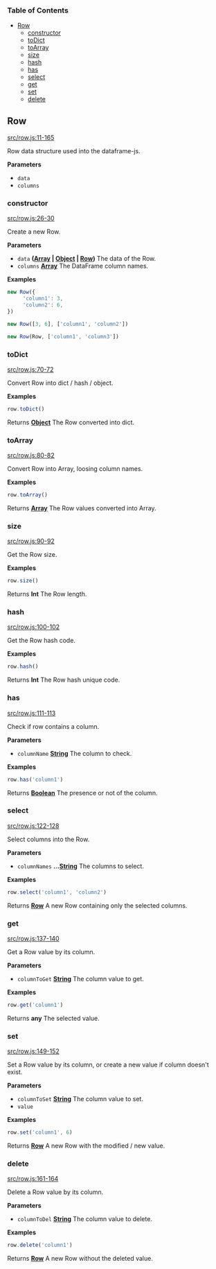 <!-- Generated by documentation.js. Update this documentation by updating the source code. -->

### Table of Contents

-   [Row](#row)
    -   [constructor](#constructor)
    -   [toDict](#todict)
    -   [toArray](#toarray)
    -   [size](#size)
    -   [hash](#hash)
    -   [has](#has)
    -   [select](#select)
    -   [get](#get)
    -   [set](#set)
    -   [delete](#delete)

## Row

[src/row.js:11-165](https://github.com/Gmousse/dataframe-js/blob/973b0e046b86c8963967a5f312f4dd62bd498099/src/row.js#L11-L165 "Source code on GitHub")

Row data structure used into the dataframe-js.

**Parameters**

-   `data`  
-   `columns`  

### constructor

[src/row.js:26-30](https://github.com/Gmousse/dataframe-js/blob/973b0e046b86c8963967a5f312f4dd62bd498099/src/row.js#L26-L30 "Source code on GitHub")

Create a new Row.

**Parameters**

-   `data` **([Array](https://developer.mozilla.org/docs/Web/JavaScript/Reference/Global_Objects/Array) \| [Object](https://developer.mozilla.org/docs/Web/JavaScript/Reference/Global_Objects/Object) \| [Row](#row))** The data of the Row.
-   `columns` **[Array](https://developer.mozilla.org/docs/Web/JavaScript/Reference/Global_Objects/Array)** The DataFrame column names.

**Examples**

```javascript
new Row({
     'column1': 3,
     'column2': 6,
})

new Row([3, 6], ['column1', 'column2'])

new Row(Row, ['column1', 'column3'])
```

### toDict

[src/row.js:70-72](https://github.com/Gmousse/dataframe-js/blob/973b0e046b86c8963967a5f312f4dd62bd498099/src/row.js#L70-L72 "Source code on GitHub")

Convert Row into dict / hash / object.

**Examples**

```javascript
row.toDict()
```

Returns **[Object](https://developer.mozilla.org/docs/Web/JavaScript/Reference/Global_Objects/Object)** The Row converted into dict.

### toArray

[src/row.js:80-82](https://github.com/Gmousse/dataframe-js/blob/973b0e046b86c8963967a5f312f4dd62bd498099/src/row.js#L80-L82 "Source code on GitHub")

Convert Row into Array, loosing column names.

**Examples**

```javascript
row.toArray()
```

Returns **[Array](https://developer.mozilla.org/docs/Web/JavaScript/Reference/Global_Objects/Array)** The Row values converted into Array.

### size

[src/row.js:90-92](https://github.com/Gmousse/dataframe-js/blob/973b0e046b86c8963967a5f312f4dd62bd498099/src/row.js#L90-L92 "Source code on GitHub")

Get the Row size.

**Examples**

```javascript
row.size()
```

Returns **Int** The Row length.

### hash

[src/row.js:100-102](https://github.com/Gmousse/dataframe-js/blob/973b0e046b86c8963967a5f312f4dd62bd498099/src/row.js#L100-L102 "Source code on GitHub")

Get the Row hash code.

**Examples**

```javascript
row.hash()
```

Returns **Int** The Row hash unique code.

### has

[src/row.js:111-113](https://github.com/Gmousse/dataframe-js/blob/973b0e046b86c8963967a5f312f4dd62bd498099/src/row.js#L111-L113 "Source code on GitHub")

Check if row contains a column.

**Parameters**

-   `columnName` **[String](https://developer.mozilla.org/docs/Web/JavaScript/Reference/Global_Objects/String)** The column to check.

**Examples**

```javascript
row.has('column1')
```

Returns **[Boolean](https://developer.mozilla.org/docs/Web/JavaScript/Reference/Global_Objects/Boolean)** The presence or not of the column.

### select

[src/row.js:122-128](https://github.com/Gmousse/dataframe-js/blob/973b0e046b86c8963967a5f312f4dd62bd498099/src/row.js#L122-L128 "Source code on GitHub")

Select columns into the Row.

**Parameters**

-   `columnNames` **...[String](https://developer.mozilla.org/docs/Web/JavaScript/Reference/Global_Objects/String)** The columns to select.

**Examples**

```javascript
row.select('column1', 'column2')
```

Returns **[Row](#row)** A new Row containing only the selected columns.

### get

[src/row.js:137-140](https://github.com/Gmousse/dataframe-js/blob/973b0e046b86c8963967a5f312f4dd62bd498099/src/row.js#L137-L140 "Source code on GitHub")

Get a Row value by its column.

**Parameters**

-   `columnToGet` **[String](https://developer.mozilla.org/docs/Web/JavaScript/Reference/Global_Objects/String)** The column value to get.

**Examples**

```javascript
row.get('column1')
```

Returns **any** The selected value.

### set

[src/row.js:149-152](https://github.com/Gmousse/dataframe-js/blob/973b0e046b86c8963967a5f312f4dd62bd498099/src/row.js#L149-L152 "Source code on GitHub")

Set a Row value by its column, or create a new value if column doesn't exist.

**Parameters**

-   `columnToSet` **[String](https://developer.mozilla.org/docs/Web/JavaScript/Reference/Global_Objects/String)** The column value to set.
-   `value`  

**Examples**

```javascript
row.set('column1', 6)
```

Returns **[Row](#row)** A new Row with the modified / new value.

### delete

[src/row.js:161-164](https://github.com/Gmousse/dataframe-js/blob/973b0e046b86c8963967a5f312f4dd62bd498099/src/row.js#L161-L164 "Source code on GitHub")

Delete a Row value by its column.

**Parameters**

-   `columnToDel` **[String](https://developer.mozilla.org/docs/Web/JavaScript/Reference/Global_Objects/String)** The column value to delete.

**Examples**

```javascript
row.delete('column1')
```

Returns **[Row](#row)** A new Row without the deleted value.
